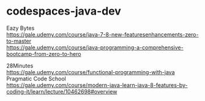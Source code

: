 # codespaces-java-dev
Eazy Bytes  
https://gale.udemy.com/course/java-7-8-new-featuresenhancements-zero-to-master  
https://gale.udemy.com/course/java-programming-a-comprehensive-bootcamp-from-zero-to-hero  

28Minutes  
https://gale.udemy.com/course/functional-programming-with-java  
Pragmatic Code School  
https://gale.udemy.com/course/modern-java-learn-java-8-features-by-coding-it/learn/lecture/10462698#overview  
